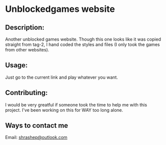 # Unblockedgames website

## Description:
Another unblocked games website. Though this one looks like it was copied straight from tag-2, I hand coded the styles and files (I only took the games from other websites).

## Usage:
Just go to the current link and play whatever you want.

## Contributing:
I would be very greatful if someone took the time to help me with this project. I've been working on this for WAY too long alone.

## Ways to contact me
Email: shrashep@outlook.com
